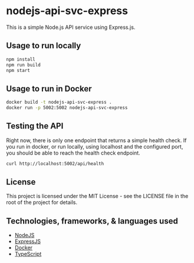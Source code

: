 # nodejs-api-svc-express

This is a simple Node.js API service using Express.js.

## Usage to run locally

```bash
npm install
npm run build
npm start
```

## Usage to run in Docker

```bash
docker build -t nodejs-api-svc-express .
docker run -p 5002:5002 nodejs-api-svc-express
```

## Testing the API

Right now, there is only one endpoint that returns a simple health check. If you run in docker, or run locally, using localhost and the configured port, you should be able to reach the health check endpoint.

```bash
curl http://localhost:5002/api/health
```

## License

This project is licensed under the MIT License - see the LICENSE file in the root of the project for details.

## Technologies, frameworks, & languages used

- [NodeJS](https://nodejs.org/)
- [ExpressJS](https://expressjs.com/)
- [Docker](https://www.docker.com/)
- [TypeScript](https://www.typescriptlang.org/)
